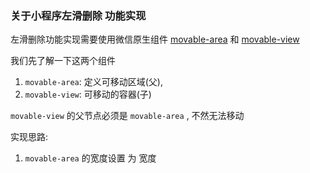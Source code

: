 ### 关于小程序左滑删除 功能实现

左滑删除功能实现需要使用微信原生组件 [movable-area](https://developers.weixin.qq.com/miniprogram/dev/component/movable-area.html) 和 [movable-view](https://developers.weixin.qq.com/miniprogram/dev/component/movable-view.html)

我们先了解一下这两个组件

1. `movable-area`: 定义可移动区域(父),
2. `movable-view`: 可移动的容器(子)

`movable-view` 的父节点必须是 `movable-area` , 不然无法移动

实现思路:

1.  `movable-area` 的宽度设置 为 宽度